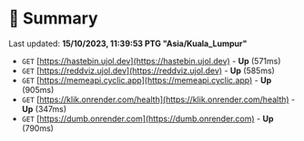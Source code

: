 # 📖 Summary
Last updated: **15/10/2023, 11:39:53 PTG "Asia/Kuala_Lumpur"**

- `GET` [https://hastebin.ujol.dev](https://hastebin.ujol.dev) - **Up** (571ms)
- `GET` [https://reddviz.ujol.dev](https://reddviz.ujol.dev) - **Up** (585ms)
- `GET` [https://memeapi.cyclic.app](https://memeapi.cyclic.app) - **Up** (905ms)
- `GET` [https://klik.onrender.com/health](https://klik.onrender.com/health) - **Up** (347ms)
- `GET` [https://dumb.onrender.com](https://dumb.onrender.com) - **Up** (790ms)
